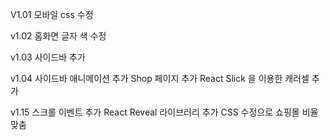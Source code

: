 V1.01
모바일 css 수정

v1.02
홈화면 글자 색 수정

v1.03
사이드바 추가

v1.04
사이드바 애니메이션 추가
Shop 페이지 추가
React Slick 을 이용한 캐러셀 추가

v1.15
스크롤 이벤트 추가 React Reveal 라이브러리 추가
CSS 수정으로 쇼핑몰 비율 맞춤
